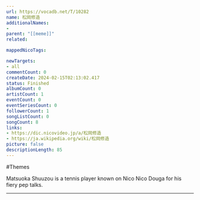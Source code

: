```yaml
---
url: https://vocadb.net/T/10282
name: 松岡修造
additionalNames: 
- 
parent: "[[meme]]"
related:

mappedNicoTags:

newTargets:
- all
commentCount: 0
createDate: 2024-02-15T02:13:02.417
status: Finished
albumCount: 0
artistCount: 1
eventCount: 0
eventSeriesCount: 0
followerCount: 1
songListCount: 0
songCount: 8
links: 
- https://dic.nicovideo.jp/a/松岡修造
- https://ja.wikipedia.org/wiki/松岡修造
picture: false
descriptionLength: 85
---
```


#Themes

Matsuoka Shuuzou is a tennis player known on Nico Nico Douga for his fiery pep talks.

---

